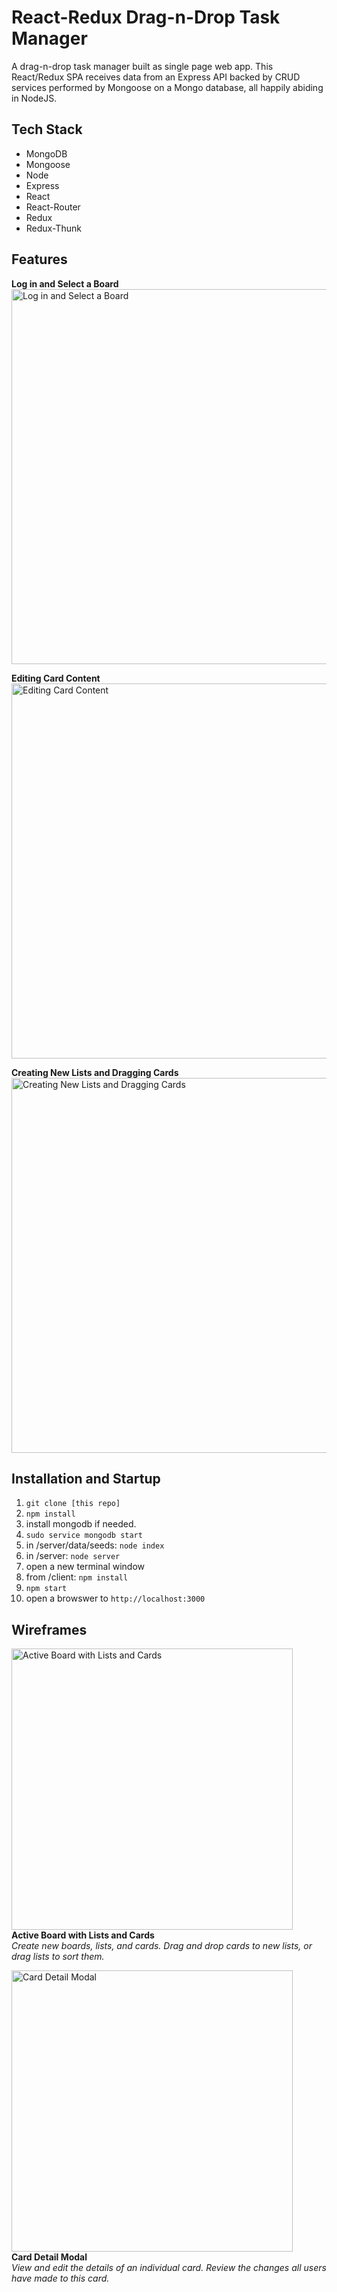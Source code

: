 # React-Redux Drag-n-Drop Task Manager
A drag-n-drop task manager built as single page web app. 
This React/Redux SPA receives data from an Express API backed by CRUD services performed by Mongoose on a Mongo database, all happily abiding in NodeJS.  

## Tech Stack
- MongoDB
- Mongoose
- Node
- Express
- React
- React-Router
- Redux 
- Redux-Thunk 

## Features
**Log in and Select a Board**  
<img src="https://raw.githubusercontent.com/patrickklima/react-redux-drag-n-drop-task-mgr/master/docs/GIFs/1-logging-in-and-selecting-a-board.gif" width="600" alt="Log in and Select a Board">  

**Editing Card Content**  
<img src="https://raw.githubusercontent.com/patrickklima/react-redux-drag-n-drop-task-mgr/master/docs/GIFs/2-changing-card-content.gif" width="600" alt="Editing Card Content">  

**Creating New Lists and Dragging Cards**  
<img src="https://raw.githubusercontent.com/patrickklima/react-redux-drag-n-drop-task-mgr/master/docs/GIFs/3-Creating-new-lists-and-cards-and-dragging.gif" width="600" alt="Creating New Lists and Dragging Cards">  

## Installation and Startup
1. `git clone [this repo]`
1. `npm install`
1. install mongodb if needed. 
1. `sudo service mongodb start`
1. in /server/data/seeds: `node index`
1. in /server: `node server`
1. open a new terminal window
1. from /client: `npm install`
1. `npm start`
1. open a browswer to `http://localhost:3000`

## Wireframes
<img src="https://raw.githubusercontent.com/patrickklima/project_djello/master/docs/wireframes/board_with_lists_and_cards.png" 
     width="450" alt="Active Board with Lists and Cards">  
**Active Board with Lists and Cards**  
_Create new boards, lists, and cards. Drag and drop cards to new lists, or drag lists to sort them._ 

<img src="https://raw.githubusercontent.com/patrickklima/project_djello/master/docs/wireframes/card_detail.png" 
     width="450" alt="Card Detail Modal">  
**Card Detail Modal**  
_View and edit the details of an individual card. Review the changes all users have made to this card._ 
